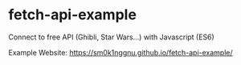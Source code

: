 # fetch-api-example
Connect to free API (Ghibli, Star Wars…) with Javascript (ES6)

Example Website: https://sm0k1nggnu.github.io/fetch-api-example/
